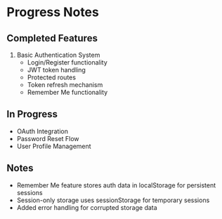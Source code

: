 # Progress Notes

## Completed Features

1. Basic Authentication System
   - Login/Register functionality
   - JWT token handling
   - Protected routes
   - Token refresh mechanism
   - Remember Me functionality

## In Progress
- OAuth Integration
- Password Reset Flow
- User Profile Management

## Notes
- Remember Me feature stores auth data in localStorage for persistent sessions
- Session-only storage uses sessionStorage for temporary sessions
- Added error handling for corrupted storage data